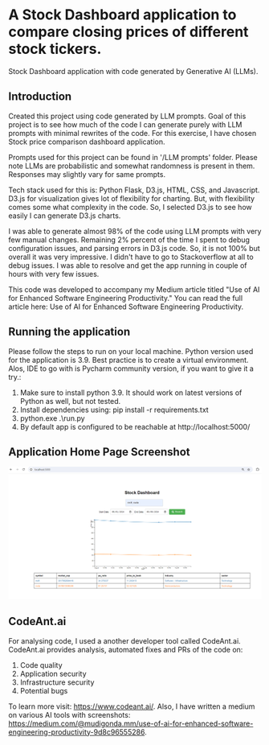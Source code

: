 # A Stock Dashboard application to compare closing prices of different stock tickers. 
Stock Dashboard application with code generated by Generative AI (LLMs). 

## Introduction 
Created this project using code generated by LLM prompts. Goal of this project is to see how much of the code I can generate 
purely with LLM prompts with minimal rewrites of the code. For this exercise, I have chosen Stock price comparison dashboard application. 

Prompts used for this project can be found in '/LLM prompts' folder. Please note LLMs are probabilistic and somewhat randomness is present in them. Responses may slightly 
vary for same prompts. 

Tech stack used for this is: Python Flask, D3.js, HTML, CSS, and Javascript. D3.js for visualization gives lot of flexibility for charting. But, with flexibility comes some what complexity in the code. So, I selected D3.js to see how easily I can generate D3.js charts. 

I was able to generate almost 98% of the code using LLM prompts with very few manual changes. Remaining 2% percent of the time I spent to debug configuration issues, 
and parsing errors in D3.js code. So, it is not 100% but overall it was very impressive. I didn't have to go to Stackoverflow at all to debug issues. I was able to resolve and get the app running in couple of hours with very few issues. 

This code was developed to accompany my Medium article titled "Use of AI for Enhanced Software Engineering Productivity." You can read the full article here: Use of AI for Enhanced Software Engineering Productivity.
## Running the application 

Please follow the steps to run on your local machine. Python version used for the application is 3.9. Best practice is to create a virtual environment. Alos, IDE to go with is Pycharm community version, if you want to give it a try.:
 
 1. Make sure to install python 3.9. It should work on latest versions of Python as well, but not tested. 
 2. Install dependencies using: pip install -r requirements.txt 
 2. python.exe .\run.py
 3. By default app is configured to be reachable at http://localhost:5000/


## Application Home Page Screenshot

![Alt text](app_home_page.png?raw=true "Stock Dashboard App")

## CodeAnt.ai 

For analysing code, I used a another developer tool called CodeAnt.ai. CodeAnt.ai provides analysis, automated fixes and PRs 
of the code on:

1. Code quality
2. Application security
3. Infrastructure security
4. Potential bugs

To learn more visit: https://www.codeant.ai/. Also, I have written a medium on various AI tools with screenshots: https://medium.com/@mudigonda.mm/use-of-ai-for-enhanced-software-engineering-productivity-9d8c96555286.